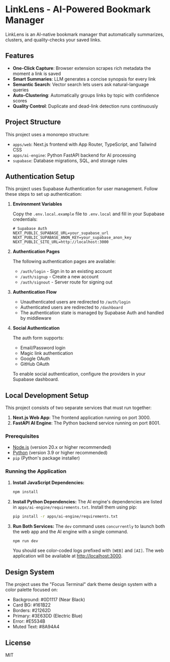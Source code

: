 # LinkLens - AI-Powered Bookmark Manager

LinkLens is an AI-native bookmark manager that automatically summarizes, clusters, and quality-checks your saved links.

## Features

- **One-Click Capture**: Browser extension scrapes rich metadata the moment a link is saved
- **Smart Summaries**: LLM generates a concise synopsis for every link
- **Semantic Search**: Vector search lets users ask natural-language queries
- **Auto-Clustering**: Automatically groups links by topic with confidence scores
- **Quality Control**: Duplicate and dead-link detection runs continuously

## Project Structure

This project uses a monorepo structure:

- `apps/web`: Next.js frontend with App Router, TypeScript, and Tailwind CSS
- `apps/ai-engine`: Python FastAPI backend for AI processing
- `supabase`: Database migrations, SQL, and storage rules

## Authentication Setup

This project uses Supabase Authentication for user management. Follow these steps to set up authentication:

1. **Environment Variables**

   Copy the `.env.local.example` file to `.env.local` and fill in your Supabase credentials:

   ```
   # Supabase Auth
   NEXT_PUBLIC_SUPABASE_URL=your_supabase_url
   NEXT_PUBLIC_SUPABASE_ANON_KEY=your_supabase_anon_key
   NEXT_PUBLIC_SITE_URL=http://localhost:3000
   ```

2. **Authentication Pages**

   The following authentication pages are available:
   - `/auth/login` - Sign in to an existing account
   - `/auth/signup` - Create a new account
   - `/auth/signout` - Server route for signing out

3. **Authentication Flow**

   - Unauthenticated users are redirected to `/auth/login`
   - Authenticated users are redirected to `/dashboard`
   - The authentication state is managed by Supabase Auth and handled by middleware

4. **Social Authentication**

   The auth form supports:
   - Email/Password login
   - Magic link authentication
   - Google OAuth
   - GitHub OAuth

   To enable social authentication, configure the providers in your Supabase dashboard.

## Local Development Setup

This project consists of two separate services that must run together:

1.  **Next.js Web App**: The frontend application running on port 3000.
2.  **FastAPI AI Engine**: The Python backend service running on port 8001.

### Prerequisites

- [Node.js](https://nodejs.org/) (version 20.x or higher recommended)
- [Python](https://www.python.org/downloads/) (version 3.9 or higher recommended)
- `pip` (Python's package installer)

### Running the Application

1.  **Install JavaScript Dependencies:**
    ```bash
    npm install
    ```

2.  **Install Python Dependencies:**
    The AI engine's dependencies are listed in `apps/ai-engine/requirements.txt`. Install them using pip:
    ```bash
    pip install -r apps/ai-engine/requirements.txt
    ```

3.  **Run Both Services:**
    The `dev` command uses `concurrently` to launch both the web app and the AI engine with a single command.
    ```bash
    npm run dev
    ```

    You should see color-coded logs prefixed with `[WEB]` and `[AI]`. The web application will be available at [http://localhost:3000](http://localhost:3000).

## Design System

The project uses the "Focus Terminal" dark theme design system with a color palette focused on:

- Background: #0D1117 (Near Black)
- Card BG: #161B22
- Borders: #21262D
- Primary: #3E63DD (Electric Blue)
- Error: #E5534B
- Muted Text: #8A94A4

## License

MIT 